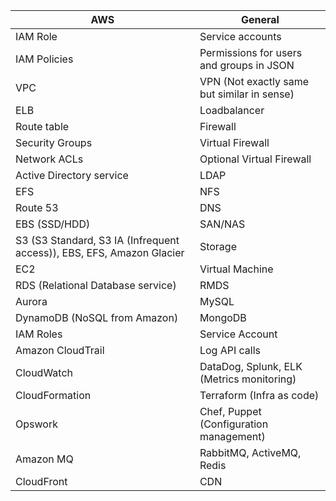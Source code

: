 | AWS      | General          |
| -------- | ---------------  |
| IAM Role | Service accounts |
| IAM Policies | Permissions for users and groups in JSON |
| VPC | VPN (Not exactly same but similar in sense) |
| ELB | Loadbalancer |
| Route table | Firewall |
| Security Groups | Virtual Firewall |
| Network ACLs | Optional Virtual Firewall |
| Active Directory service | LDAP |
| EFS | NFS |
| Route 53 | DNS |
| EBS (SSD/HDD) | SAN/NAS |
| S3 (S3 Standard, S3 IA (Infrequent access)), EBS, EFS, Amazon Glacier | Storage |
| EC2 | Virtual Machine |
| RDS (Relational Database service)| RMDS |
| Aurora | MySQL |
| DynamoDB (NoSQL from Amazon) | MongoDB |
| IAM Roles | Service Account |
| Amazon CloudTrail | Log API calls |
| CloudWatch | DataDog, Splunk, ELK (Metrics monitoring) |
| CloudFormation | Terraform (Infra as code) |
| Opswork | Chef, Puppet (Configuration management) |
| Amazon MQ | RabbitMQ, ActiveMQ, Redis |
| CloudFront | CDN |
